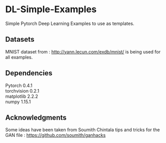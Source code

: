 # DL-Simple-Examples

Simple Pytorch Deep Learning Examples to use as templates.

## Datasets

MNIST dataset from : http://yann.lecun.com/exdb/mnist/ is being used for all examples.

## Dependencies

Pytorch     0.4.1\
torchvision 0.2.1\
matplotlib  2.2.2\
numpy       1.15.1

## Acknowledgments

Some ideas have been taken from Soumith Chintala tips and tricks for the GAN file : https://github.com/soumith/ganhacks
